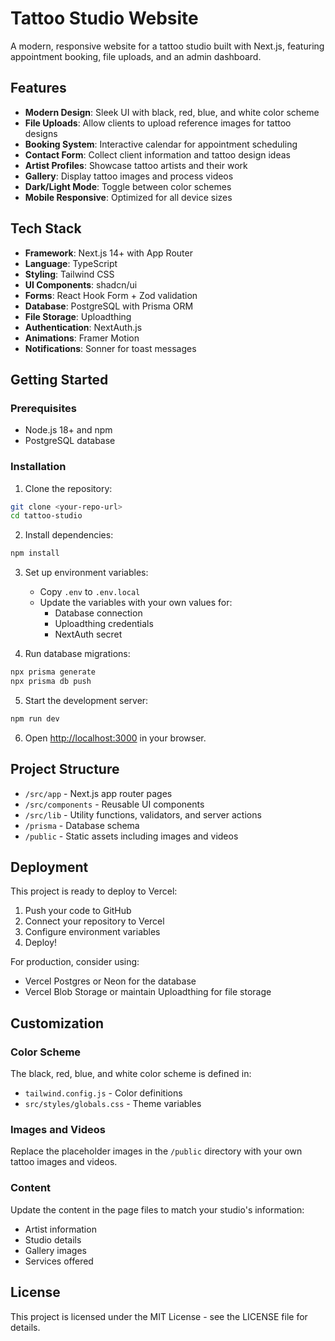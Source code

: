 # Tattoo Studio Website

A modern, responsive website for a tattoo studio built with Next.js, featuring appointment booking, file uploads, and an admin dashboard.

## Features

- **Modern Design**: Sleek UI with black, red, blue, and white color scheme
- **File Uploads**: Allow clients to upload reference images for tattoo designs
- **Booking System**: Interactive calendar for appointment scheduling
- **Contact Form**: Collect client information and tattoo design ideas
- **Artist Profiles**: Showcase tattoo artists and their work
- **Gallery**: Display tattoo images and process videos
- **Dark/Light Mode**: Toggle between color schemes
- **Mobile Responsive**: Optimized for all device sizes

## Tech Stack

- **Framework**: Next.js 14+ with App Router
- **Language**: TypeScript
- **Styling**: Tailwind CSS
- **UI Components**: shadcn/ui
- **Forms**: React Hook Form + Zod validation
- **Database**: PostgreSQL with Prisma ORM
- **File Storage**: Uploadthing
- **Authentication**: NextAuth.js
- **Animations**: Framer Motion
- **Notifications**: Sonner for toast messages

## Getting Started

### Prerequisites

- Node.js 18+ and npm
- PostgreSQL database

### Installation

1. Clone the repository:

```bash
git clone <your-repo-url>
cd tattoo-studio
```

2. Install dependencies:

```bash
npm install
```

3. Set up environment variables:
   - Copy `.env` to `.env.local`
   - Update the variables with your own values for:
     - Database connection
     - Uploadthing credentials
     - NextAuth secret

4. Run database migrations:

```bash
npx prisma generate
npx prisma db push
```

5. Start the development server:

```bash
npm run dev
```

6. Open [http://localhost:3000](http://localhost:3000) in your browser.

## Project Structure

- `/src/app` - Next.js app router pages
- `/src/components` - Reusable UI components
- `/src/lib` - Utility functions, validators, and server actions
- `/prisma` - Database schema
- `/public` - Static assets including images and videos

## Deployment

This project is ready to deploy to Vercel:

1. Push your code to GitHub
2. Connect your repository to Vercel
3. Configure environment variables
4. Deploy!

For production, consider using:
- Vercel Postgres or Neon for the database
- Vercel Blob Storage or maintain Uploadthing for file storage

## Customization

### Color Scheme

The black, red, blue, and white color scheme is defined in:
- `tailwind.config.js` - Color definitions
- `src/styles/globals.css` - Theme variables

### Images and Videos

Replace the placeholder images in the `/public` directory with your own tattoo images and videos.

### Content

Update the content in the page files to match your studio's information:
- Artist information
- Studio details
- Gallery images
- Services offered

## License

This project is licensed under the MIT License - see the LICENSE file for details.
